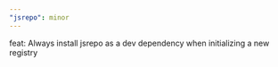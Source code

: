```yaml
---
"jsrepo": minor
---
```


feat: Always install jsrepo as a dev dependency when initializing a new registry
  